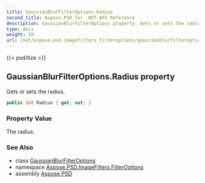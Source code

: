 ```yaml
---
title: GaussianBlurFilterOptions.Radius
second_title: Aspose.PSD for .NET API Reference
description: GaussianBlurFilterOptions property. Gets or sets the radius
type: docs
weight: 20
url: /net/aspose.psd.imagefilters.filteroptions/gaussianblurfilteroptions/radius/
---
```

{{< psd/tize >}}
## GaussianBlurFilterOptions.Radius property

Gets or sets the radius.

```csharp
public int Radius { get; set; }
```

### Property Value

The radius.

### See Also

* class [GaussianBlurFilterOptions](../)
* namespace [Aspose.PSD.ImageFilters.FilterOptions](../../../aspose.psd.imagefilters.filteroptions/)
* assembly [Aspose.PSD](../../../)


